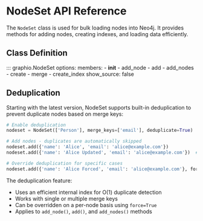 # NodeSet API Reference

The `NodeSet` class is used for bulk loading nodes into Neo4j. It provides methods for adding nodes, creating indexes, and loading data efficiently.

## Class Definition

::: graphio.NodeSet
    options:
      members:
        - __init__
        - add_node
        - add
        - add_nodes
        - create
        - merge
        - create_index
      show_source: false

## Deduplication

Starting with the latest version, NodeSet supports built-in deduplication to prevent duplicate nodes based on merge keys:

```python
# Enable deduplication
nodeset = NodeSet(['Person'], merge_keys=['email'], deduplicate=True)

# Add nodes - duplicates are automatically skipped
nodeset.add({'name': 'Alice', 'email': 'alice@example.com'})  
nodeset.add({'name': 'Alice Updated', 'email': 'alice@example.com'})  # Skipped

# Override deduplication for specific cases
nodeset.add({'name': 'Alice Forced', 'email': 'alice@example.com'}, force=True)  # Added
```

The deduplication feature:
- Uses an efficient internal index for O(1) duplicate detection
- Works with single or multiple merge keys
- Can be overridden on a per-node basis using `force=True`
- Applies to `add_node()`, `add()`, and `add_nodes()` methods